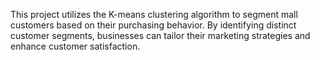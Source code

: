 This project utilizes the K-means clustering algorithm to segment mall customers based on their purchasing behavior. By identifying distinct customer segments, businesses can tailor their marketing strategies and enhance customer satisfaction.
